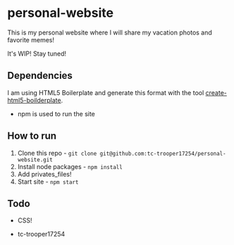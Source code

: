 # personal-website

This is my personal website where I will share my vacation photos and favorite memes!

It's WIP! Stay tuned!

## Dependencies
I am using HTML5 Boilerplate and generate this format with the tool [create-html5-boilderplate](https://github.com/h5bp/create-html5-boilerplate).
* npm is used to run the site

## How to run
1. Clone this repo - `git clone git@github.com:tc-trooper17254/personal-website.git`
2. Install node packages - `npm install`
3. Add privates_files!
4. Start site - `npm start`

## Todo
* CSS!

- tc-trooper17254


